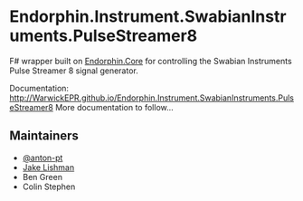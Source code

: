 # Endorphin.Instrument.SwabianInstruments.PulseStreamer8

F# wrapper built on [Endorphin.Core][1] for controlling the Swabian Instruments
Pulse Streamer 8 signal generator.

Documentation:
http://WarwickEPR.github.io/Endorphin.Instrument.SwabianInstruments.PulseStreamer8
More documentation to follow...

## Maintainers

- [@anton-pt](https://github.com/anton-pt)
- [Jake Lishman](https://github.com/jakelishman)
- Ben Green
- Colin Stephen

[1]: https://warwickepr.github.io/Endorphin.Core
